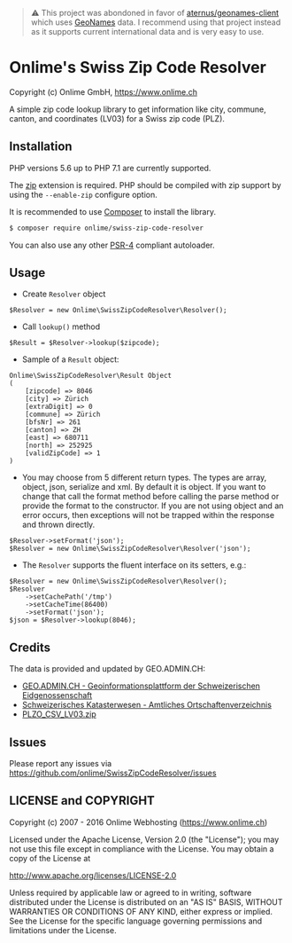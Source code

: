 > :warning: This project was abondoned in favor of [aternus/geonames-client](https://github.com/Aternus/geonames-client) which uses [GeoNames](http://www.geonames.org/) data.
> I recommend using that project instead as it supports current international data and is very easy to use.

# Onlime's Swiss Zip Code Resolver

Copyright (c) Onlime GmbH, https://www.onlime.ch

A simple zip code lookup library to get information like city, commune, canton, and coordinates (LV03) for a Swiss zip code (PLZ).

## Installation

PHP versions 5.6 up to PHP 7.1 are currently supported.

The [zip](http://php.net/zip) extension is required. PHP should be compiled with zip support by using the `--enable-zip` configure option.

It is recommended to use [Composer](https://getcomposer.org) to install the library.

```bash
$ composer require onlime/swiss-zip-code-resolver
```

You can also use any other [PSR-4](http://www.php-fig.org/psr/psr-4/) compliant autoloader.


## Usage

* Create `Resolver` object
```
$Resolver = new Onlime\SwissZipCodeResolver\Resolver();
```

* Call `lookup()` method
```
$Result = $Resolver->lookup($zipcode);
```

* Sample of a `Result` object:
```
Onlime\SwissZipCodeResolver\Result Object
(
    [zipcode] => 8046
    [city] => Zürich
    [extraDigit] => 0
    [commune] => Zürich
    [bfsNr] => 261
    [canton] => ZH
    [east] => 680711
    [north] => 252925
    [validZipCode] => 1
)
```

* You may choose from 5 different return types. The types are array, object, json, serialize and xml. By default it is object. If you want to change that call the format method before calling the parse method or provide the format to the constructor. If you are not using object and an error occurs, then exceptions will not be trapped within the response and thrown directly.
```
$Resolver->setFormat('json');
$Resolver = new Onlime\SwissZipCodeResolver\Resolver('json');
```

* The `Resolver` supports the fluent interface on its setters, e.g.:
```
$Resolver = new Onlime\SwissZipCodeResolver\Resolver();
$Resolver
    ->setCachePath('/tmp')
    ->setCacheTime(86400)
    ->setFormat('json');
$json = $Resolver->lookup(8046);
```

## Credits

The data is provided and updated by GEO.ADMIN.CH:

- [GEO.ADMIN.CH - Geoinformationsplattform der Schweizerischen Eidgenossenschaft](http://data.geo.admin.ch/)
- [Schweizerisches Katasterwesen - Amtliches Ortschaftenverzeichnis](https://www.cadastre.ch/de/services/service/plz.html)
- [PLZO_CSV_LV03.zip](http://data.geo.admin.ch/ch.swisstopo-vd.ortschaftenverzeichnis_plz/PLZO_CSV_LV03.zip)


## Issues

Please report any issues via https://github.com/onlime/SwissZipCodeResolver/issues


## LICENSE and COPYRIGHT

Copyright (c) 2007 - 2016 Onlime Webhosting (https://www.onlime.ch)

Licensed under the Apache License, Version 2.0 (the "License");
you may not use this file except in compliance with the License.
You may obtain a copy of the License at

http://www.apache.org/licenses/LICENSE-2.0

Unless required by applicable law or agreed to in writing, software
distributed under the License is distributed on an "AS IS" BASIS,
WITHOUT WARRANTIES OR CONDITIONS OF ANY KIND, either express or implied.
See the License for the specific language governing permissions and
limitations under the License.
